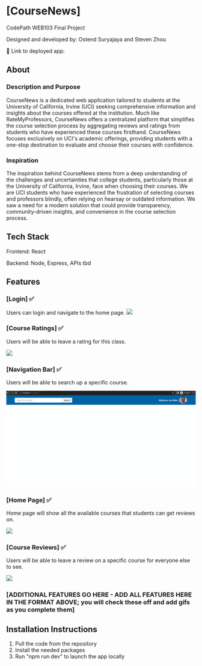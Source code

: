 # [CourseNews]

CodePath WEB103 Final Project

Designed and developed by: Ostend Suryajaya and Steven Zhou

🔗 Link to deployed app:

## About

### Description and Purpose

CourseNews is a dedicated web application tailored to students at the University of California, Irvine (UCI) seeking comprehensive information and insights about the courses offered at the institution. Much like RateMyProfessors, CourseNews offers a centralized platform that simplifies the course selection process by aggregating reviews and ratings from students who have experienced these courses firsthand. CourseNews focuses exclusively on UCI's academic offerings, providing students with a one-stop destination to evaluate and choose their courses with confidence.

### Inspiration

The inspiration behind CourseNews stems from a deep understanding of the challenges and uncertainties that college students, particularly those at the University of California, Irvine, face when choosing their courses. We are UCI students who have experienced the frustration of selecting courses and professors blindly, often relying on hearsay or outdated information. We saw a need for a modern solution that could provide transparency, community-driven insights, and convenience in the course selection process.

## Tech Stack

Frontend: React

Backend: Node, Express, APIs tbd

## Features

### [Login] ✅

Users can login and navigate to the home page.
<img src="https://i.imgur.com/VO37cD3.gif"/>

### [Course Ratings] ✅

Users will be able to leave a rating for this class.

<img src="https://imgur.com/XUwW2N8.gif"/>

### [Navigation Bar] ✅

Users will be able to search up a specific course. 

<img src="./app/client/src/assets/web103-capstone-navbar.gif"/>

### [Home Page] ✅

Home page will show all the available courses that students can get reviews on.

<img src="https://i.imgur.com/Zt6btcR.gif"/>

### [Course Reviews] ✅

Users will be able to leave a review on a specific course for everyone else to see.

<img src="https://i.imgur.com/b2AIQBx.gif"/>


### [ADDITIONAL FEATURES GO HERE - ADD ALL FEATURES HERE IN THE FORMAT ABOVE; you will check these off and add gifs as you complete them]

## Installation Instructions

1. Pull the code from the repository
2. Install the needed packages
3. Run "npm run dev" to launch the app locally
